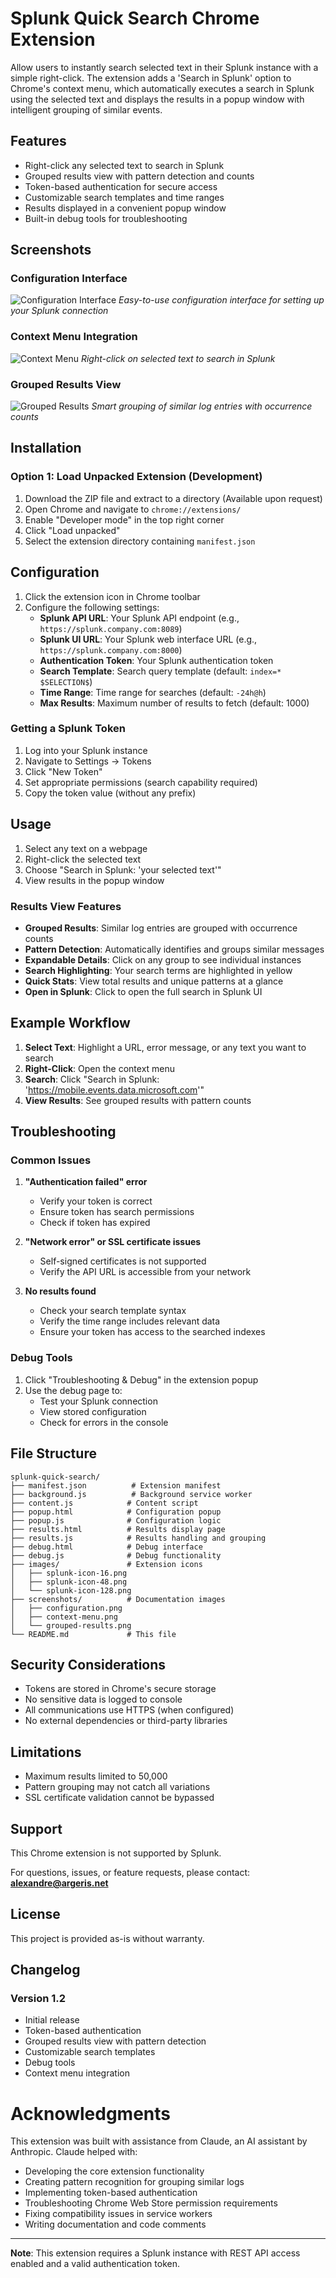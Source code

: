 # Splunk Quick Search Chrome Extension

Allow users to instantly search selected text in their Splunk instance with a simple right-click. The extension adds a 'Search in Splunk' option to Chrome's context menu, which automatically executes a search in Splunk using the selected text and displays the results in a popup window with intelligent grouping of similar events.

## Features

- Right-click any selected text to search in Splunk
- Grouped results view with pattern detection and counts
- Token-based authentication for secure access
- Customizable search templates and time ranges
- Results displayed in a convenient popup window
- Built-in debug tools for troubleshooting

## Screenshots

### Configuration Interface
![Configuration Interface](configuration.png)
*Easy-to-use configuration interface for setting up your Splunk connection*

### Context Menu Integration
![Context Menu](context-menu.png)
*Right-click on selected text to search in Splunk*

### Grouped Results View
![Grouped Results](groupe-results.png)
*Smart grouping of similar log entries with occurrence counts*

## Installation

### Option 1: Load Unpacked Extension (Development)

1. Download the ZIP file and extract to a directory (Available upon request)
2. Open Chrome and navigate to `chrome://extensions/`
3. Enable "Developer mode" in the top right corner
4. Click "Load unpacked"
5. Select the extension directory containing `manifest.json`


## Configuration

1. Click the extension icon in Chrome toolbar
2. Configure the following settings:
   - **Splunk API URL**: Your Splunk API endpoint (e.g., `https://splunk.company.com:8089`)
   - **Splunk UI URL**: Your Splunk web interface URL (e.g., `https://splunk.company.com:8000`)
   - **Authentication Token**: Your Splunk authentication token
   - **Search Template**: Search query template (default: `index=* $SELECTION$`)
   - **Time Range**: Time range for searches (default: `-24h@h`)
   - **Max Results**: Maximum number of results to fetch (default: 1000)

### Getting a Splunk Token

1. Log into your Splunk instance
2. Navigate to Settings → Tokens
3. Click "New Token"
4. Set appropriate permissions (search capability required)
5. Copy the token value (without any prefix)

## Usage

1. Select any text on a webpage
2. Right-click the selected text
3. Choose "Search in Splunk: 'your selected text'"
4. View results in the popup window

### Results View Features

- **Grouped Results**: Similar log entries are grouped with occurrence counts
- **Pattern Detection**: Automatically identifies and groups similar messages
- **Expandable Details**: Click on any group to see individual instances
- **Search Highlighting**: Your search terms are highlighted in yellow
- **Quick Stats**: View total results and unique patterns at a glance
- **Open in Splunk**: Click to open the full search in Splunk UI

## Example Workflow

1. **Select Text**: Highlight a URL, error message, or any text you want to search
2. **Right-Click**: Open the context menu
3. **Search**: Click "Search in Splunk: 'https://mobile.events.data.microsoft.com'"
4. **View Results**: See grouped results with pattern counts

## Troubleshooting

### Common Issues

1. **"Authentication failed" error**
   - Verify your token is correct
   - Ensure token has search permissions
   - Check if token has expired

2. **"Network error" or SSL certificate issues**
   - Self-signed certificates is not supported
   - Verify the API URL is accessible from your network

3. **No results found**
   - Check your search template syntax
   - Verify the time range includes relevant data
   - Ensure your token has access to the searched indexes

### Debug Tools

1. Click "Troubleshooting & Debug" in the extension popup
2. Use the debug page to:
   - Test your Splunk connection
   - View stored configuration
   - Check for errors in the console

## File Structure

```
splunk-quick-search/
├── manifest.json          # Extension manifest
├── background.js          # Background service worker
├── content.js            # Content script
├── popup.html            # Configuration popup
├── popup.js              # Configuration logic
├── results.html          # Results display page
├── results.js            # Results handling and grouping
├── debug.html            # Debug interface
├── debug.js              # Debug functionality
├── images/               # Extension icons
│   ├── splunk-icon-16.png
│   ├── splunk-icon-48.png
│   └── splunk-icon-128.png
├── screenshots/          # Documentation images
│   ├── configuration.png
│   ├── context-menu.png
│   └── grouped-results.png
└── README.md             # This file
```

## Security Considerations

- Tokens are stored in Chrome's secure storage
- No sensitive data is logged to console
- All communications use HTTPS (when configured)
- No external dependencies or third-party libraries

## Limitations

- Maximum results limited to 50,000
- Pattern grouping may not catch all variations
- SSL certificate validation cannot be bypassed
  
## Support

This Chrome extension is not supported by Splunk.

For questions, issues, or feature requests, please contact:
**alexandre@argeris.net**

## License

This project is provided as-is without warranty.

## Changelog

### Version 1.2
- Initial release
- Token-based authentication
- Grouped results view with pattern detection
- Customizable search templates
- Debug tools
- Context menu integration

# Acknowledgments

This extension was built with assistance from Claude, an AI assistant by Anthropic. Claude helped with:

- Developing the core extension functionality
- Creating pattern recognition for grouping similar logs
- Implementing token-based authentication
- Troubleshooting Chrome Web Store permission requirements
- Fixing compatibility issues in service workers
- Writing documentation and code comments
  
---

**Note**: This extension requires a Splunk instance with REST API access enabled and a valid authentication token.
